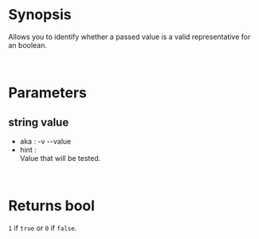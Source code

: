 # Synopsis

Allows you to identify whether a passed value is a valid representative for an 
boolean.



&nbsp;

# Parameters

## string value

- aka       : -v --value
- hint      :  
  Value that will be tested.



&nbsp;

# Returns bool

`1` if `true` or `0` if `false`.